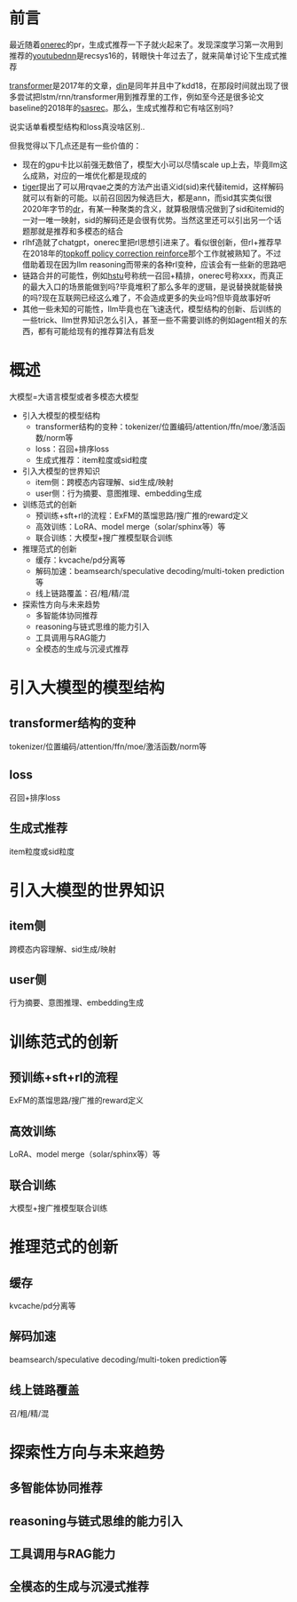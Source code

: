 # 前言

最近随着[onerec](https://arxiv.org/abs/2506.13695)的pr，生成式推荐一下子就火起来了。发现深度学习第一次用到推荐的[youtubednn](https://static.googleusercontent.com/media/research.google.com/zh-CN//pubs/archive/45530.pdf)是recsys16的，转眼快十年过去了，就来简单讨论下生成式推荐

[transformer](https://arxiv.org/abs/1706.03762)是2017年的文章，[din](https://arxiv.org/abs/1706.06978)是同年并且中了kdd18，在那段时间就出现了很多尝试把lstm/rnn/transformer用到推荐里的工作，例如至今还是很多论文baseline的2018年的[sasrec](https://arxiv.org/abs/1808.09781)。那么，生成式推荐和它有啥区别吗?

说实话单看模型结构和loss真没啥区别..

但我觉得以下几点还是有一些价值的：

+ 现在的gpu卡比以前强无数倍了，模型大小可以尽情scale up上去，毕竟llm这么成熟，对应的一堆优化都是现成的
+ [tiger](https://arxiv.org/abs/2305.05065)提出了可以用rqvae之类的方法产出语义id(sid)来代替itemid，这样解码就可以有新的可能。以前召回因为候选巨大，都是ann，而sid其实类似很2020年字节的[dr](https://arxiv.org/abs/2007.07203)，有某一种聚类的含义，就算极限情况做到了sid和itemid的一对一唯一映射，sid的解码还是会很有优势。当然这里还可以引出另一个话题那就是推荐和多模态的结合
+ rlhf造就了chatgpt，onerec里把rl思想引进来了。看似很创新，但rl+推荐早在2018年的[topkoff policy correction reinforce](https://arxiv.org/abs/1812.02353)那个工作就被熟知了。不过借助着现在因为llm reasoning而带来的各种rl变种，应该会有一些新的思路吧
+ 链路合并的可能性，例如[hstu](https://arxiv.org/abs/2402.17152)号称统一召回+精排，onerec号称xxx，而真正的最大入口的场景能做到吗?毕竟堆积了那么多年的逻辑，是说替换就能替换的吗?现在互联网已经这么难了，不会造成更多的失业吗?但毕竟故事好听
+ 其他一些未知的可能性，llm毕竟也在飞速迭代，模型结构的创新、后训练的一些trick、llm世界知识怎么引入，甚至一些不需要训练的例如agent相关的东西，都有可能给现有的推荐算法有启发


# 概述

大模型=大语言模型或者多模态大模型

+ 引入大模型的模型结构
    + transformer结构的变种：tokenizer/位置编码/attention/ffn/moe/激活函数/norm等
    + loss：召回+排序loss
    + 生成式推荐：item粒度或sid粒度
+ 引入大模型的世界知识
    + item侧：跨模态内容理解、sid生成/映射
    + user侧：行为摘要、意图推理、embedding生成
+ 训练范式的创新
    + 预训练+sft+rl的流程：ExFM的蒸馏思路/搜广推的reward定义
    + 高效训练：LoRA、model merge（solar/sphinx等）等
    + 联合训练：大模型+搜广推模型联合训练
+ 推理范式的创新
    + 缓存：kvcache/pd分离等
    + 解码加速：beamsearch/speculative decoding/multi-token prediction等
    + 线上链路覆盖：召/粗/精/混
+ 探索性方向与未来趋势
    + 多智能体协同推荐
    + reasoning与链式思维的能力引入
    + 工具调用与RAG能力
    + 全模态的生成与沉浸式推荐

# 引入大模型的模型结构

## transformer结构的变种

tokenizer/位置编码/attention/ffn/moe/激活函数/norm等

## loss

召回+排序loss

## 生成式推荐

item粒度或sid粒度

# 引入大模型的世界知识

## item侧

跨模态内容理解、sid生成/映射

## user侧

行为摘要、意图推理、embedding生成

# 训练范式的创新

## 预训练+sft+rl的流程

ExFM的蒸馏思路/搜广推的reward定义

## 高效训练

LoRA、model merge（solar/sphinx等）等

## 联合训练

大模型+搜广推模型联合训练

# 推理范式的创新

## 缓存

kvcache/pd分离等

## 解码加速

beamsearch/speculative decoding/multi-token prediction等

## 线上链路覆盖

召/粗/精/混

# 探索性方向与未来趋势

## 多智能体协同推荐

## reasoning与链式思维的能力引入

## 工具调用与RAG能力

## 全模态的生成与沉浸式推荐

